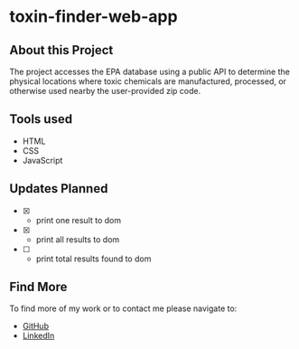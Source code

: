 ﻿# toxin-finder-web-app

## About this Project
The project accesses the EPA database using a public API to determine the physical locations where toxic chemicals are manufactured, processed, or otherwise used nearby the user-provided zip code.

## Tools used

- HTML
- CSS
- JavaScript

## Updates Planned

- [X] - print one result to dom
- [x] - print all results to dom
- [ ] - print total results found to dom

## Find More

To find more of my work or to contact me please navigate to:

- [GitHub](https://github.com/jonahollis)
- [LinkedIn](https://www.linkedin.com/in/jonah-hollis/)
